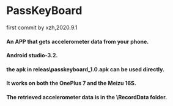 # PassKeyBoard
first commit by xzh,2020.9.1
 #### An APP that gets accelerometer data from your phone.

#### Android studio-3.2.

#### the apk in releas\passkeyboard_1.0.apk can be used directly.

#### It works on both the OnePlus 7 and the Meizu 16S.

#### The retrieved accelerometer data is in the \RecordData folder.

